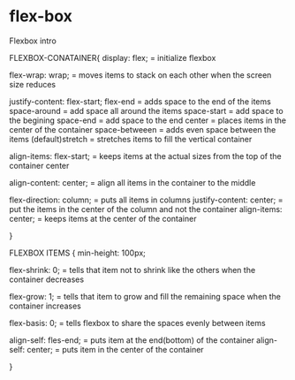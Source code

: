 # flex-box

Flexbox intro

FLEXBOX-CONATAINER{
display: flex; = initialize flexbox

flex-wrap: wrap; = moves items to stack on each other when the screen size reduces

justify-content: flex-start;
flex-end = adds space to the end of the items
space-around = add space all around the items
space-start = add space to the begining
space-end = add space to the end
center = places items in the center of the container
space-betweeen = adds even space between the items
(default)stretch = stretches items to fill the vertical container

align-items: flex-start; = keeps items at the actual sizes from the top of the container
center

align-content: center; = align all items in the container to the middle

flex-direction: column; = puts all items in columns
justify-content: center; = put the items in the center of the column and not the container
align-items: center; = keeps items at the center of the container

}

FLEXBOX ITEMS {
min-height: 100px;

flex-shrink: 0; = tells that item not to shrink like the others when the container decreases

flex-grow: 1; = tells that item to grow and fill the remaining space when the container increases

flex-basis: 0; = tells flexbox to share the spaces evenly between items

align-self: fles-end; = puts item at the end(bottom) of the container
align-self: center; = puts item in the center of the container

}
